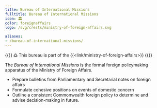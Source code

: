 ```yaml
---
title: Bureau of International Missions
fulltitle: Bureau of International Missions
icon: 🏛️
color: foreignaffairs
logo: /svg/crests/ministry-of-foreign-affairs.svg

aliases:
- /bureau-of-international-missions/
---
```

{{<note>}}
߷ This bureau is part of the {{<link/ministry-of-foreign-affairs>}}
{{</note>}}

The *Bureau of International Missions* is the formal foreign policymaking apparatus of the Ministry of Foreign Affairs.

* Prepare bulletins from Parliamentary and Secretarial notes on foreign affairs
* Formulate cohesive positions on events of domestic concern
* Outline a consistent Commonwealth foreign policy to determine and advise decision-making in future.